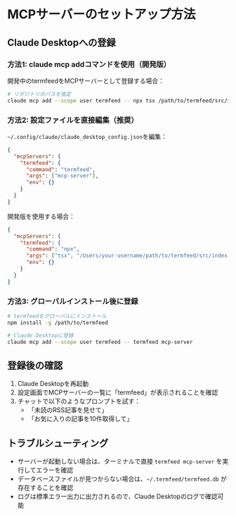 # MCPサーバーのセットアップ方法

## Claude Desktopへの登録

### 方法1: claude mcp addコマンドを使用（開発版）

開発中のtermfeedをMCPサーバーとして登録する場合：

```bash
# リポジトリのパスを指定
claude mcp add --scope user termfeed -- npx tsx /path/to/termfeed/src/index.ts mcp-server
```

### 方法2: 設定ファイルを直接編集（推奨）

`~/.config/claude/claude_desktop_config.json`を編集：

```json
{
  "mcpServers": {
    "termfeed": {
      "command": "termfeed",
      "args": ["mcp-server"],
      "env": {}
    }
  }
}
```

開発版を使用する場合：

```json
{
  "mcpServers": {
    "termfeed": {
      "command": "npx",
      "args": ["tsx", "/Users/your-username/path/to/termfeed/src/index.ts", "mcp-server"],
      "env": {}
    }
  }
}
```

### 方法3: グローバルインストール後に登録

```bash
# termfeedをグローバルにインストール
npm install -g /path/to/termfeed

# Claude Desktopに登録
claude mcp add --scope user termfeed -- termfeed mcp-server
```

## 登録後の確認

1. Claude Desktopを再起動
2. 設定画面でMCPサーバーの一覧に「termfeed」が表示されることを確認
3. チャットで以下のようなプロンプトを試す：
   - 「未読のRSS記事を見せて」
   - 「お気に入りの記事を10件取得して」

## トラブルシューティング

- サーバーが起動しない場合は、ターミナルで直接 `termfeed mcp-server` を実行してエラーを確認
- データベースファイルが見つからない場合は、`~/.termfeed/termfeed.db` が存在することを確認
- ログは標準エラー出力に出力されるので、Claude Desktopのログで確認可能